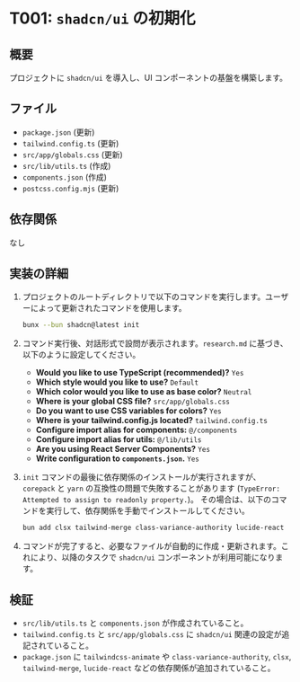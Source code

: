 # T001: `shadcn/ui` の初期化

## 概要

プロジェクトに `shadcn/ui` を導入し、UI コンポーネントの基盤を構築します。

## ファイル

- `package.json` (更新)
- `tailwind.config.ts` (更新)
- `src/app/globals.css` (更新)
- `src/lib/utils.ts` (作成)
- `components.json` (作成)
- `postcss.config.mjs` (更新)

## 依存関係

なし

## 実装の詳細

1.  プロジェクトのルートディレクトリで以下のコマンドを実行します。ユーザーによって更新されたコマンドを使用します。

    ```bash
    bunx --bun shadcn@latest init
    ```

2.  コマンド実行後、対話形式で設問が表示されます。`research.md` に基づき、以下のように設定してください。

    - **Would you like to use TypeScript (recommended)?** `Yes`
    - **Which style would you like to use?** `Default`
    - **Which color would you like to use as base color?** `Neutral`
    - **Where is your global CSS file?** `src/app/globals.css`
    - **Do you want to use CSS variables for colors?** `Yes`
    - **Where is your tailwind.config.js located?** `tailwind.config.ts`
    - **Configure import alias for components:** `@/components`
    - **Configure import alias for utils:** `@/lib/utils`
    - **Are you using React Server Components?** `Yes`
    - **Write configuration to `components.json`.** `Yes`

3.  `init` コマンドの最後に依存関係のインストールが実行されますが、`corepack` と `yarn` の互換性の問題で失敗することがあります (`TypeError: Attempted to assign to readonly property.`)。
    その場合は、以下のコマンドを実行して、依存関係を手動でインストールしてください。

    ```bash
    bun add clsx tailwind-merge class-variance-authority lucide-react
    ```

4.  コマンドが完了すると、必要なファイルが自動的に作成・更新されます。これにより、以降のタスクで `shadcn/ui` コンポーネントが利用可能になります。

## 検証

- `src/lib/utils.ts` と `components.json` が作成されていること。
- `tailwind.config.ts` と `src/app/globals.css` に `shadcn/ui` 関連の設定が追記されていること。
- `package.json` に `tailwindcss-animate` や `class-variance-authority`, `clsx`, `tailwind-merge`, `lucide-react` などの依存関係が追加されていること。
